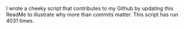 I wrote a cheeky script that contributes to my Github by updating this ReadMe to illustrate why more than commits matter. This script has run 4031 times.